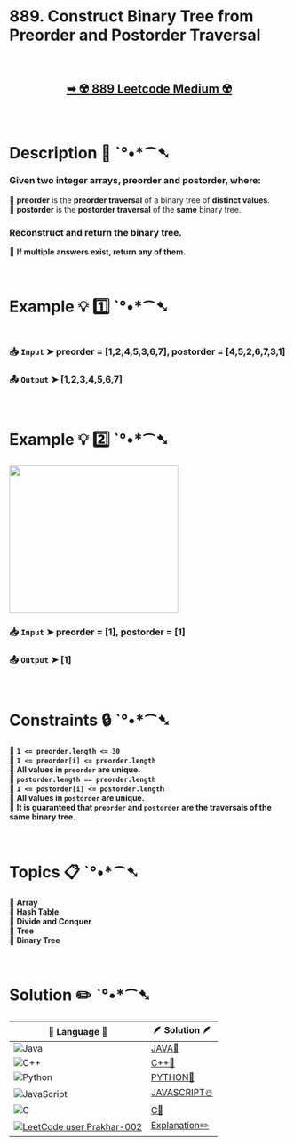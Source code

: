 # 889. Construct Binary Tree from Preorder and Postorder Traversal

</br>

<h2 align="center"> 

<a href="https://leetcode.com/problems/construct-binary-tree-from-preorder-and-postorder-traversal/description/?envType=daily-question&envId=2025-02-23"><strong>➥ ☢️ 889 Leetcode Medium ☢️ </strong></a>
</h2>

</br>

# Description 📜 ˋ°•*⁀➷

### Given two integer arrays, **preorder** and **postorder**, where:

🔹 **preorder** is the **preorder traversal** of a binary tree of **distinct values**. </br>
🔹 **postorder** is the **postorder traversal** of the **same** binary tree. </br>

### Reconstruct and return the **binary tree**.

📌 **If multiple answers exist, return any of them.**

</br>

# Example 💡 1️⃣ ˋ°•*⁀➷

<img src="" width="" height=""/>

  ### 📥 `Input`  ➤ preorder = [1,2,4,5,3,6,7], postorder = [4,5,2,6,7,3,1]

  ### 📤 `Output`  ➤ [1,2,3,4,5,6,7]

</br>

# Example 💡 2️⃣ ˋ°•*⁀➷

<img src="https://github.com/user-attachments/assets/c6f8b9f3-fd42-49de-a31d-267a9802625b" width="304px" height="265px"/>

  ### 📥 `Input`  ➤ preorder = [1], postorder = [1]

  ### 📤 `Output`  ➤ [1]

</br>

# Constraints 🔒 ˋ°•*⁀➷

🔹 **`1 <= preorder.length <= 30`** </br>
🔹 **`1 <= preorder[i] <= preorder.length`** </br>
🔹 **All values in `preorder` are unique.** </br>
🔹 **`postorder.length == preorder.length`** </br>
🔹 **`1 <= postorder[i] <= postorder.lengt`h** </br>
🔹 **All values in `postorder` are unique.** </br>
🔹 **It is guaranteed that `preorder` and `postorder` are the traversals of the same binary tree.** </br>

</br>

# Topics 📋 ˋ°•*⁀➷

🔸 **Array**  </br>
🔸 **Hash Table**  </br>
🔸 **Divide and Conquer**  </br>
🔸 **Tree**  </br>
🔸 **Binary Tree**  </br>

</br>

# Solution ✏️ ˋ°•*⁀➷

| 📒 Language 📒  | 🪶 Solution 🪶 |
| ------------- | ------------- |
|  ![Java](https://img.shields.io/badge/java-%23ED8B00.svg?style=for-the-badge&logo=openjdk&logoColor=white)  | [JAVA🍁]() |
|  ![C++](https://img.shields.io/badge/c++-%2300599C.svg?style=for-the-badge&logo=c%2B%2B&logoColor=white)  | [C++🎲]()  |
|  ![Python](https://img.shields.io/badge/python-3670A0?style=for-the-badge&logo=python&logoColor=ffdd54)    | [PYTHON🍰]() |
| ![JavaScript](https://img.shields.io/badge/javascript-%23323330.svg?style=for-the-badge&logo=javascript&logoColor=%23F7DF1E)   | [JAVASCRIPT☃️]() |
|   ![C](https://img.shields.io/badge/c-%2300599C.svg?style=for-the-badge&logo=c&logoColor=white)   | [C💖]()  |
| [![LeetCode user Prakhar-002](https://img.shields.io/badge/dynamic/json?style=for-the-badge&labelColor=black&color=%23ffa116&label=Solved&query=solvedOverTotal&url=https%3A%2F%2Fleetcode-badge.vercel.app%2Fapi%2Fusers%2FPrakhar-002&logo=leetcode&logoColor=yellow)](https://leetcode.com/Prakhar-002/)  | [Explanation✏️]() |



